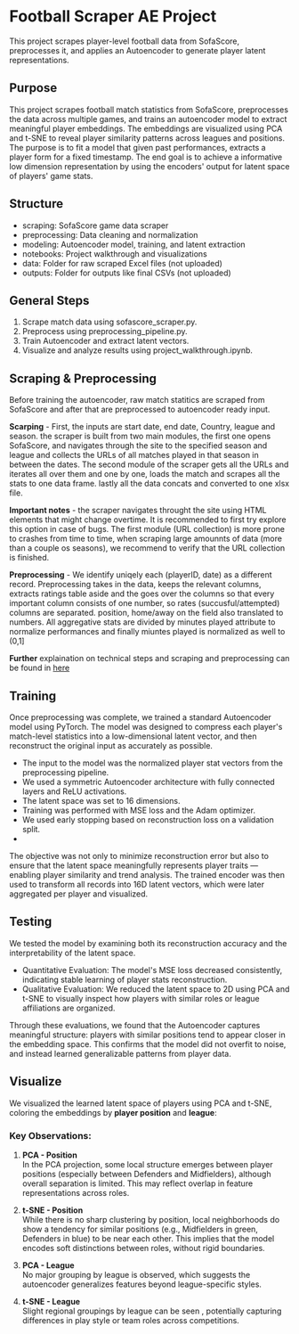 # Football Scraper AE Project

This project scrapes player-level football data from SofaScore, preprocesses it, and applies an Autoencoder to generate player latent representations.

## Purpose 
This project scrapes football match statistics from SofaScore, preprocesses the data across multiple games, and trains an autoencoder model to extract meaningful player embeddings. The embeddings are visualized using PCA and t-SNE to reveal player similarity patterns across leagues and positions. 
The purpose is to fit a model that given past performances, extracts a player form for a fixed timestamp.
The end goal is to achieve a informative low dimension representation by using the encoders' output for latent space of players' game stats.

## Structure
- scraping: SofaScore game data scraper
- preprocessing: Data cleaning and normalization
- modeling: Autoencoder model, training, and latent extraction
- notebooks: Project walkthrough and visualizations
- data: Folder for raw scraped Excel files (not uploaded)
- outputs: Folder for outputs like final CSVs (not uploaded)

## General Steps
1. Scrape match data using sofascore_scraper.py.
2. Preprocess using preprocessing_pipeline.py.
3. Train Autoencoder and extract latent vectors.
4. Visualize and analyze results using project_walkthrough.ipynb.

## Scraping & Preprocessing 
Before training the autoencoder, raw match statitics are scraped from SofaScore and after that are preprocessed to autoencoder ready input.

**Scarping** -
First, the inputs are start date, end date, Country, league and season. the scraper is built from two main modules, the first one opens SofaScore, and navigates through the site to the specified season and league and collects the URLs of all matches played in that season in between the dates. The second module of the scraper gets all the URLs and iterates all over them and one by one, loads the match and scrapes all the stats to one data frame. lastly all the data concats and converted to one xlsx file.

**Important notes**  - the scraper navigates throught the site using HTML elements that might change overtime. It is recommended to first try explore this option in case of bugs. The first module (URL collection) is more prone to crashes from time to time, when scraping large amounnts of data (more than a couple os seasons), we recommend to verify that the URL collection is finished.

**Preprocessing** -
We identify uniqely each (playerID, date) as a different record.
Preprocessing takes in the data, keeps the relevant columns, extracts ratings table aside and the goes over the columns so that every important column consists of one number, so rates (succusful/attempted) columns are separated. position, home/away on the field also translated to numbers.
All aggregative stats are divided by minutes played attribute to normalize performances and finally miuntes played is normalized as well to (0,1]

**Further** explaination on technical steps and scraping and preprocessing can be found in [here](Data/Technicalities.md)


## Training 
Once preprocessing was complete, we trained a standard Autoencoder model using PyTorch. The model was designed to compress each player's match-level statistics into a low-dimensional latent vector, and then reconstruct the original input as accurately as possible.

- The input to the model was the normalized player stat vectors from the preprocessing pipeline.
- We used a symmetric Autoencoder architecture with fully connected layers and ReLU activations.
- The latent space was set to 16 dimensions.
- Training was performed with MSE loss and the Adam optimizer.
- We used early stopping based on reconstruction loss on a validation split.
- 
The objective was not only to minimize reconstruction error but also to ensure that the latent space meaningfully represents player traits — enabling player similarity and trend analysis.
The trained encoder was then used to transform all records into 16D latent vectors, which were later aggregated per player and visualized.

## Testing 
 We tested the model by examining both its reconstruction accuracy and the interpretability of the latent space. 
- Quantitative Evaluation: The model's MSE loss decreased consistently, indicating stable learning of player stats reconstruction.
- Qualitative Evaluation: We reduced the latent space to 2D using PCA and t-SNE to visually inspect how players with similar roles or league affiliations are organized.

Through these evaluations, we found that the Autoencoder captures meaningful structure: players with similar positions tend to appear closer in the embedding space. This confirms that the model did not overfit to noise, and instead learned generalizable patterns from player data.

## Visualize
We visualized the learned latent space of players using PCA and t-SNE, coloring the embeddings by **player position** and **league**: 

### Key Observations:

1. **PCA - Position**  
   In the PCA projection, some local structure emerges between player positions (especially between Defenders and Midfielders), although overall separation is limited. This may reflect overlap in feature representations across roles.

2. **t-SNE - Position**  
   While there is no sharp clustering by position, local neighborhoods do show a tendency for similar positions (e.g., Midfielders in green, Defenders in blue) to be near each other. This implies that the model encodes soft distinctions between roles, without rigid boundaries.

3. **PCA - League**  
   No major grouping by league is observed, which suggests the autoencoder generalizes features beyond league-specific styles.

4. **t-SNE - League**  
   Slight regional groupings by league can be seen , potentially capturing differences in play style or team roles across competitions.
   


